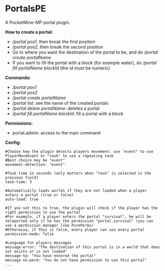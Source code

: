 # PortalsPE
A PocketMine-MP portal plugin.

**How to create a portal:**
- _/portal pos1_, then break the first position
- _/portal pos2_, then break the second position
- Go to where you want the destination of the portal to be, and do _/portal create portalName_
- If you want to fill the portal with a block (for example water), do _/portal fill portalName blockId_ (the id must be numeric)

**Commands:**
- _/portal pos1_
- _/portal pos2_
- _/portal create portalName_
- _/portal list_: see the name of the created portals
- _/portal delete portalName_: deletes a portal
- _/portal fill portalName blockId_: fill a portal with a block

**Permissions:**
- portal.admin: access to the main command

**Config:**

```---
#Choose how the plugin detects players movement: use "event" to use PlayerMoveEvent or "task" to use a repeating task
#Best choice may be "event"
movement-detection: "event"

#Task time in seconds (only matters when "task" is selected in the previous field)
task-time: 3

#Automatically loads worlds if they are not loaded when a player enters a portal (true or false)
auto-load: true

#If you set this to true, the plugin will check if the player has the right permission to use the portal
#For example, if a player enters the portal "survival", he will be teleported only if he has the permission "portal.survival" (you can use a permission manager like PurePerms)
#Otherwise, if this is false, every player can use every portal
permission-mode: false

#Language for players messages
message-error: "The destination of this portal is in a world that does not exixts or is not loaded"
message-tp: "You have entered the portal"
message-no-perm: "You do not have permission to use this portal"
...
